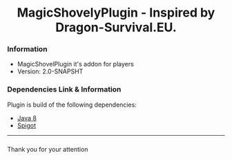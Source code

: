 <h1 align="center">MagicShovelyPlugin - Inspired by Dragon-Survival.EU.</h1>

### Information 

* MagicShovelPlugin it's addon for players
* Version: 2.0-SNAPSHT

### Dependencies Link & Information

Plugin is build of the following dependencies:

* [Java 8](https://www.oracle.com/technetwork/java/javase/downloads/jdk8-downloads-2133151.html)
* [Spigot](https://www.google.pl/search?client=opera&q=spigot&sourceid=opera&ie=UTF-8&oe=UTF-8)
***
### 
Thank you for your attention 
